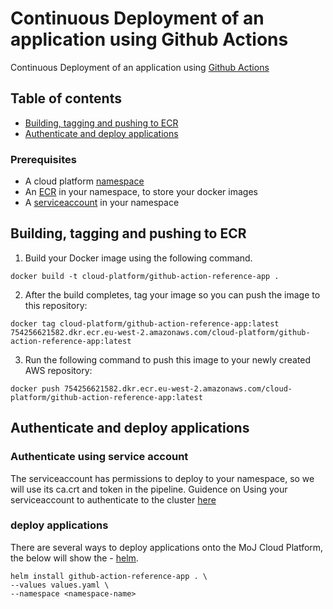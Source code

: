 # Continuous Deployment of an application using Github Actions

Continuous Deployment of an application using [Github Actions](https://user-guide.cloud-platform.service.justice.gov.uk/documentation/deploying-an-app/github-actions-continuous-deployment.html#continuous-deployment-of-an-application-using-github-actions)

## Table of contents

   * [Building, tagging and pushing to ECR](#building,-tagging-and-pushing-to-ECR)
   * [Authenticate and deploy applications](#authenticate-and-deploy-applications)

### Prerequisites

* A cloud platform [namespace](https://user-guide.cloud-platform.service.justice.gov.uk/documentation/getting-started/env-create.html#creating-a-cloud-platform-environment)
* An [ECR](https://user-guide.cloud-platform.service.justice.gov.uk/documentation/getting-started/ecr-setup.html#creating-an-ecr-repository) in your namespace, to store your docker images
* A [serviceaccount](https://user-guide.cloud-platform.service.justice.gov.uk/documentation/getting-started/cloud-platform-cli.html#add-a-service-account-to-your-namespace) in your namespace

## Building, tagging and pushing to ECR

1) Build your Docker image using the following command.

```docker build -t cloud-platform/github-action-reference-app .```

2) After the build completes, tag your image so you can push the image to this repository:

```docker tag cloud-platform/github-action-reference-app:latest 754256621582.dkr.ecr.eu-west-2.amazonaws.com/cloud-platform/github-action-reference-app:latest```

3) Run the following command to push this image to your newly created AWS repository:

```docker push 754256621582.dkr.ecr.eu-west-2.amazonaws.com/cloud-platform/github-action-reference-app:latest```

## Authenticate and deploy applications

### Authenticate using service account

The serviceaccount has permissions to deploy to your namespace, so we will use its ca.crt and token in the pipeline. Guidence on Using your serviceaccount to authenticate to the cluster [here](https://user-guide.cloud-platform.service.justice.gov.uk/documentation/deploying-an-app/github-actions-continuous-deployment.html#using-your-serviceaccount)

### deploy applications

There are several ways to deploy applications onto the MoJ Cloud Platform, the below will show the - [helm](https://user-guide.cloud-platform.service.justice.gov.uk/documentation/deploying-an-app/app-deploy-helm.html#deploying-an-application-to-the-cloud-platform-with-helm).

```
helm install github-action-reference-app . \
--values values.yaml \
--namespace <namespace-name> 
```
